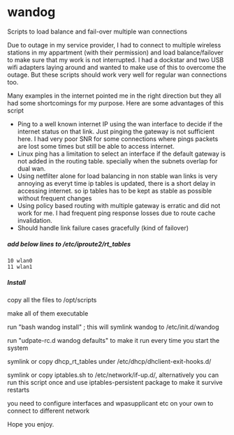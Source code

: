 # wandog
Scripts to load balance and fail-over multiple wan connections

Due to outage in my service provider, I had to connect to multiple wireless stations in my appartment (with their permission) and load balance/failover to make sure that my work is not interrupted.
I had a dockstar and two USB wifi adapters laying around and wanted to make use of this to overcome the outage. But these scripts should work very well for regular wan connections too.

Many examples in the internet pointed me in the right direction but they all had some shortcomings for my purpose. Here are some advantages of this script

- Ping to a well known internet IP using the wan interface to decide if the internet status on that link. Just pinging the gateway is not sufficient here. I had very poor SNR for some connections where pings packets are lost some times but still be able to access internet.
- Linux ping has a limitation to select an interface if the default gateway is not added in the routing table. specially when the subnets overlap for dual wan.
- Using netfilter alone for load balancing in non stable wan links is very annoying as everyt time ip tables is updated, there is a short delay in accessing internet. so ip tables has to be kept as stable as possible without frequent changes
- Using policy based routing with multiple gateway is erratic and did not work for me. I had frequent ping response losses due to route cache invalidation.
- Should handle link failure cases gracefully (kind of failover)

##### add below lines to /etc/iproute2/rt_tables
```
10 wlan0
11 wlan1
```
##### Install
copy all the files to /opt/scripts

make all of them executable

run "bash wandog install" ; this will symlink wandog to /etc/init.d/wandog

run "udpate-rc.d wandog defaults" to make it run every time you start the system


symlink or copy dhcp_rt_tables under /etc/dhcp/dhclient-exit-hooks.d/

symlink or copy iptables.sh to /etc/network/if-up.d/, alternatively you can run this script once and use iptables-persistent package to make it survive restarts

you need to configure interfaces and wpasupplicant etc on your own to connect to different network

Hope you enjoy.

